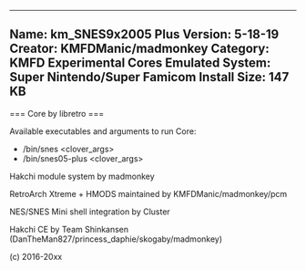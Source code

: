 -----------------------
Name: km_SNES9x2005 Plus
Version: 5-18-19
Creator: KMFDManic/madmonkey
Category: KMFD Experimental Cores
Emulated System: Super Nintendo/Super Famicom
Install Size: 147 KB
-----------------------
=== Core by libretro ===

Available executables and arguments to run Core:
- /bin/snes <rom> <clover_args>
- /bin/snes05-plus <rom> <clover_args>

Hakchi module system by madmonkey

RetroArch Xtreme + HMODS maintained by KMFDManic/madmonkey/pcm

NES/SNES Mini shell integration by Cluster

Hakchi CE by Team Shinkansen (DanTheMan827/princess_daphie/skogaby/madmonkey)

(c) 2016-20xx
